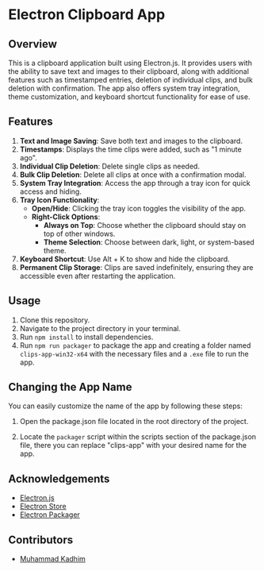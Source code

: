# Electron Clipboard App

## Overview

This is a clipboard application built using Electron.js. It provides users with the ability to save text and images to their clipboard, along with additional features such as timestamped entries, deletion of individual clips, and bulk deletion with confirmation. The app also offers system tray integration, theme customization, and keyboard shortcut functionality for ease of use.

## Features

1. **Text and Image Saving**: Save both text and images to the clipboard.
2. **Timestamps**: Displays the time clips were added, such as "1 minute ago".
3. **Individual Clip Deletion**: Delete single clips as needed.
4. **Bulk Clip Deletion**: Delete all clips at once with a confirmation modal.
5. **System Tray Integration**: Access the app through a tray icon for quick access and hiding.
6. **Tray Icon Functionality**:
   - **Open/Hide**: Clicking the tray icon toggles the visibility of the app.
   - **Right-Click Options**:
     - **Always on Top**: Choose whether the clipboard should stay on top of other windows.
     - **Theme Selection**: Choose between dark, light, or system-based theme.
7. **Keyboard Shortcut**: Use Alt + K to show and hide the clipboard.
8. **Permanent Clip Storage**: Clips are saved indefinitely, ensuring they are accessible even after restarting the application.

## Usage

1. Clone this repository.
2. Navigate to the project directory in your terminal.
3. Run `npm install` to install dependencies.
4. Run `npm run packager` to package the app and creating a folder named `clips-app-win32-x64` with the necessary files and a `.exe` file to run the app.

## Changing the App Name

You can easily customize the name of the app by following these steps:

1. Open the package.json file located in the root directory of the project.

2. Locate the `packager` script within the scripts section of the package.json file, there you can replace "clips-app" with your desired name for the app.

## Acknowledgements

- [Electron.js](https://www.electronjs.org/)
- [Electron Store](https://www.npmjs.com/package/electron-store)
- [Electron Packager](https://github.com/electron/electron-packager)

## Contributors

- [Muhammad Kadhim](https://github.com/Muhammadkadhim)
